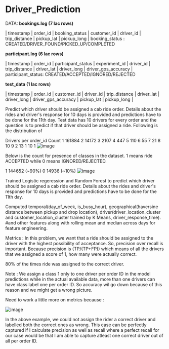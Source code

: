 # Driver_Prediction

DATA:
**bookings.log (7 lac rows)**

| timestamp | order_id | booking_status | customer_id | driver_id | trip_distance | pickup_lat | pickup_long | 
booking_status : CREATED/DRIVER_FOUND/PICKED_UP/COMPLETED

**participant.log (6 lac rows)**

| timestamp | order_id | participant_status | experiment_id | driver_id | trip_distance | driver_lat | driver_long | driver_gps_accuracy |
participant_status: CREATED/ACCEPTED/IGNORED/REJECTED

**test_data (1 lac rows)**

| timestamp | order_id | customer_id | driver_id | trip_distance | driver_lat | driver_long | driver_gps_accuracy | pickup_lat | pickup_long | 


Predict which driver should be assigned a cab ride order. Details about the rides and driver's response for 10 days is provided and predictions have to be done for the 11th day. Test data has 10 drivers for every order and the question is to predict if that driver should be assigned a ride.
Following is the distribution of 

Drivers per order_id    	Count
1	161884
2	14172
3	2107
4	447
5	110
6	55
7	21
8	10
9	2
13	1
10	1
![image](https://user-images.githubusercontent.com/32570848/163670754-6abb61be-5c88-4f5b-86ec-19f4930e4972.png)


Below is the count for presence of classes in the dataset. 1 means ride ACCEPTED while 0 means IGNORED/REJECTED.

1	144652  (~90%)
0	 14936  (~10%)
![image](https://user-images.githubusercontent.com/32570848/163670770-f19f6035-39f3-4a93-97ea-fde7389c190e.png)


Trained Logistic regeression and Random Forest to predict which driver should be assigned a cab ride order. Details about the rides and driver's response for 10 days is provided and predictions have to be done for the 11th day.

Computed temporal(day_of_week, is_busy_hour), geographical(haversine distance between pickup and drop location), driver(driver_location_cluster and customer_location_cluster trained by K Means, driver_response_time). #and other features along with rolling mean and median across days for feature engineering.

Metrics : In this problem, we want that a ride should be assigned to the driver with the highest possibility of acceptance. So, precision over recall is important. Because precision is (TP/(TP+FP)) which means of all the drivers that we assigned a score of 1, how many were actually correct.

80\% of the times ride was assigned to the correct driver.

Note : We assign a class 1 only to one driver per order ID in the model predictions while in the actual available data, more than one drivers can have class label one per order ID. So accuracy wil go down because of this reason and we might get a wrong picture.

Need to work a little more on metrics because :

![image](https://user-images.githubusercontent.com/32570848/155849447-a76ebd76-5aaa-4892-bbdd-5c5760053e94.png)

   
In the above example, we could not assign the rider a correct driver and labelled both the correct ones as wrong. This case can be perfectly captured if I calculate precision as well as recall where a perfect recall for our case would be that I am able to capture atleast one correct driver out of all per order ID.   
